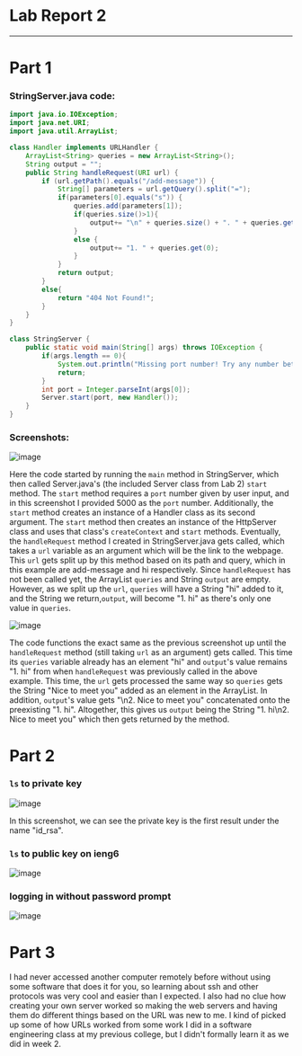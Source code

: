 # Lab Report 2
---

# Part 1
### StringServer.java code: 
``` Java
import java.io.IOException;
import java.net.URI;
import java.util.ArrayList;

class Handler implements URLHandler { 
    ArrayList<String> queries = new ArrayList<String>();
    String output = "";
    public String handleRequest(URI url) {
        if (url.getPath().equals("/add-message")) {
            String[] parameters = url.getQuery().split("=");
            if(parameters[0].equals("s")) {
                queries.add(parameters[1]);
                if(queries.size()>1){
                    output+= "\n" + queries.size() + ". " + queries.get(queries.size()-1);
                }
                else {
                    output+= "1. " + queries.get(0);
                }
            }
            return output;
        } 
        else{
            return "404 Not Found!";
        }
    }
}

class StringServer {
    public static void main(String[] args) throws IOException {
        if(args.length == 0){
            System.out.println("Missing port number! Try any number between 1024 to 49151");
            return;
        }
        int port = Integer.parseInt(args[0]);
        Server.start(port, new Handler());
    }
}
```
### Screenshots: 


![image](https://github.com/ssarahjackson/cse15l-lab-reports/assets/46005666/12ce918a-340e-4bfa-9569-99325bf682df)

Here the code started by running the `main` method in StringServer, which then called Server.java's (the included Server class from Lab 2) `start` method. The `start` method requires a `port` number given by user input, and in this screenshot I provided 5000 as the `port` number. Additionally, the `start` method creates an instance of a Handler class as its second argument. The `start` method then creates an instance of the HttpServer class and uses that class's `createContext` and `start` methods. Eventually, the `handleRequest` method I created in StringServer.java gets called, which takes a `url` variable as an argument which will be the link to the webpage. This `url` gets split up by this method based on its path and query, which in this example are add-message and hi respectively. Since `handleRequest` has not been called yet, the ArrayList `queries` and String `output` are empty. However, as we split up the `url`, `queries` will have a String "hi" added to it, and the String we return,`output`, will become "1. hi" as there's only one value in `queries`. 


![image](https://github.com/ssarahjackson/cse15l-lab-reports/assets/46005666/1df73b1e-bf64-417e-b1e3-0e68e6eb6def)

The code functions the exact same as the previous screenshot up until the `handleRequest` method (still taking `url` as an argument) gets called. This time its `queries` variable already has an element "hi" and `output`'s value remains "1. hi" from when `handleRequest` was previously called in the above example. This time, the `url` gets processed the same way so `queries` gets the String "Nice to meet you" added as an element in the ArrayList. In addition, `output`'s value gets "\n2. Nice to meet you" concatenated onto the preexisting "1. hi". Altogether, this gives us `output` being the String "1. hi\n2. Nice to meet you" which then gets returned by the method. 



# Part 2

### `ls` to private key
![image](https://github.com/ssarahjackson/cse15l-lab-reports/assets/46005666/4a7efc78-aa4d-427d-9b86-795e4552c6e2)

In this screenshot, we can see the private key is the first result under the name "id_rsa".


### `ls` to public key on ieng6
![image](https://github.com/ssarahjackson/cse15l-lab-reports/assets/46005666/0967c9e5-4679-4d59-aa18-7e0e29a2699b)


### logging in without password prompt 
![image](https://github.com/ssarahjackson/cse15l-lab-reports/assets/46005666/1963df07-b773-4ee7-82d3-01da3ab92b45)


# Part 3

I had never accessed another computer remotely before without using some software that does it for you, so learning about ssh and other protocols was very cool and easier than I expected. I also had no clue how creating your own server worked so making the web servers and having them do different things based on the URL was new to me. I kind of picked up some of how URLs worked from some work I did in a software engineering class at my previous college, but I didn't formally learn it as we did in week 2.
